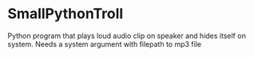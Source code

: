 # SmallPythonTroll
Python program that plays loud audio clip on speaker and hides itself on system. 
Needs a system argument with filepath to mp3 file
